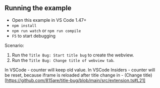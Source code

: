 ## Running the example

- Open this example in VS Code 1.47+
- `npm install`
- `npm run watch` or `npm run compile`
- `F5` to start debugging

Scenario:
1. Run the `Title Bug: Start title bug` to create the webview.
2. Run the `Title Bug: Change title of webview tab`.

In VSCode - counter will keep old value.
In VSCode Insiders - counter will be reset, because iframe is reloaded after title change in - (Change title)[https://github.com/815are/title-bug/blob/main/src/extension.ts#L21]
